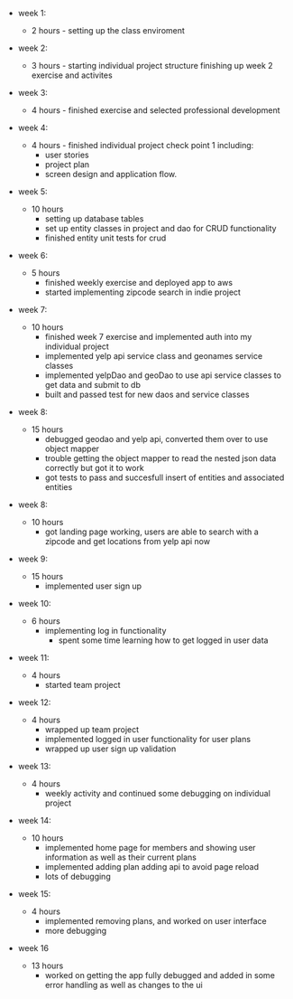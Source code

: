 * week 1: 
    * 2 hours - setting up the class enviroment
* week 2: 
    * 3 hours - starting individual project structure finishing up week 2 exercise and activites
* week 3: 
    * 4 hours - finished exercise and selected professional development
* week 4: 
    * 4 hours - finished individual project check point 1 including: 
        * user stories
        * project plan 
        * screen design and application flow. 
* week 5: 
    * 10 hours
        * setting up database tables
        * set up entity classes in project and dao for CRUD functionality
        * finished entity unit tests for crud
    
* week 6:
    * 5 hours
        * finished weekly exercise and deployed app to aws 
        * started implementing zipcode search in indie project
        
* week 7:
    * 10 hours
        * finished week 7 exercise and implemented auth into my individual project
        * implemented yelp api service class and geonames service classes
        * implemented yelpDao and geoDao to use api service classes to get data and submit to db
        * built and passed test for new daos and service classes
* week 8:
    * 15 hours
        * debugged geodao and yelp api, converted them over to use object mapper
        * trouble getting the object mapper to read the nested json data correctly but got it to work
        * got tests to pass and succesfull insert of entities and associated entities

* week 8:
    * 10 hours
        * got landing page working, users are able to search with a zipcode and get locations from yelp api now


* week 9:
    * 15 hours
        * implemented user sign up
* week 10:
    * 6 hours
        * implementing log in functionality
            * spent some time learning how to get logged in user data
            
* week 11:
    * 4 hours
        * started team project
        
* week 12:
    * 4 hours
        * wrapped up team project
        * implemented logged in user functionality for user plans
        * wrapped up user sign up validation
* week 13:
    * 4 hours
        * weekly activity and continued some debugging on individual project

* week 14:
    * 10 hours
        * implemented home page for members and showing user information as well as their current plans
        * implemented adding plan adding api to avoid page reload
        * lots of debugging
        
* week 15:
    * 4 hours
        * implemented removing plans, and worked on user interface
        * more debugging
* week 16
    * 13 hours
        * worked on getting the app fully debugged and added in some error handling as well as changes to the ui
    

